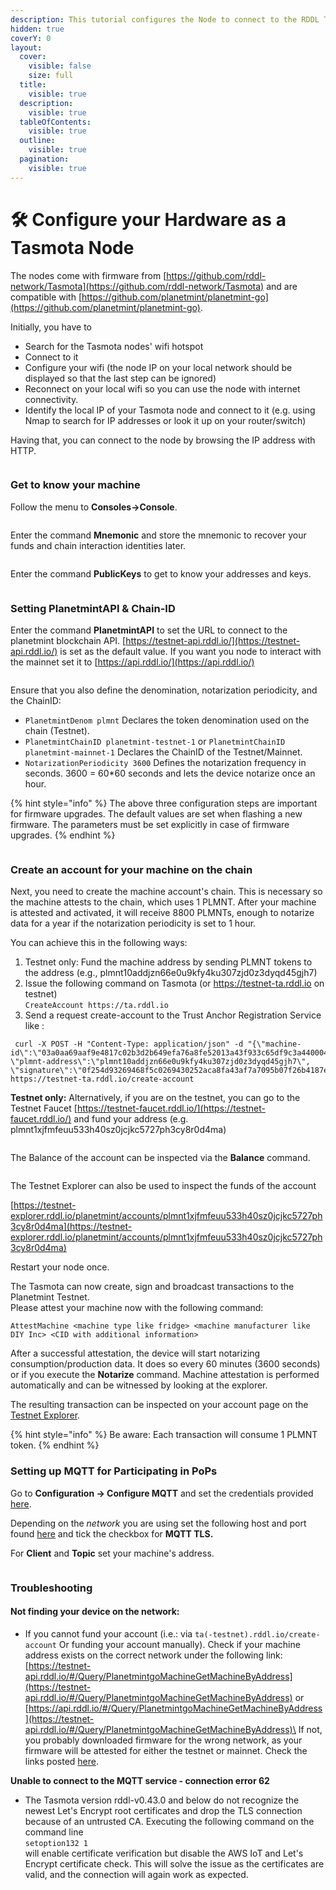 ```yaml
---
description: This tutorial configures the Node to connect to the RDDL Testnet.
hidden: true
coverY: 0
layout:
  cover:
    visible: false
    size: full
  title:
    visible: true
  description:
    visible: true
  tableOfContents:
    visible: true
  outline:
    visible: true
  pagination:
    visible: true
---
```


# 🛠️ Configure your Hardware as a Tasmota Node

The nodes come with firmware from [https://github.com/rddl-network/Tasmota](https://github.com/rddl-network/Tasmota) and are compatible with [https://github.com/planetmint/planetmint-go](https://github.com/planetmint/planetmint-go).

Initially, you have to

* Search for the Tasmota nodes' wifi hotspot
* Connect to it
* Configure your wifi (the node IP on your local network should be displayed so that the last step can be ignored)
* Reconnect on your local wifi so you can use the node with internet connectivity.
* Identify the local IP of your Tasmota node and connect to it (e.g. using Nmap to search for IP addresses or look it up on your router/switch)

Having that, you can connect to the node by browsing the IP address with HTTP.

<figure><img src="../../.gitbook/assets/image (46).png" alt=""><figcaption></figcaption></figure>

### Get to know your machine

Follow the menu to **Consoles→Console**.

<figure><img src="../../.gitbook/assets/image (47).png" alt=""><figcaption></figcaption></figure>

Enter the command **Mnemonic** and store the mnemonic to recover your funds and chain interaction identities later.

<figure><img src="../../.gitbook/assets/image (48).png" alt=""><figcaption></figcaption></figure>

Enter the command **PublicKeys** to get to know your addresses and keys.

<figure><img src="../../.gitbook/assets/image (49).png" alt=""><figcaption></figcaption></figure>

### Setting PlanetmintAPI & Chain-ID

Enter the command **PlanetmintAPI** to set the URL to connect to the planetmint blockchain API. [https://testnet-api.rddl.io/](https://testnet-api.rddl.io/) is set as the default value. If you want you node to interact with the mainnet set it to [https://api.rddl.io/](https://api.rddl.io/)

<figure><img src="../../.gitbook/assets/image (50).png" alt=""><figcaption></figcaption></figure>

Ensure that you also define the denomination, notarization periodicity, and the ChainID:

* `PlanetmintDenom plmnt`  Declares the token denomination used on the chain (Testnet).
* `PlanetmintChainID planetmint-testnet-1` or `PlanetmintChainID planetmint-mainnet-1` Declares the ChainID of the Testnet/Mainnet.
* `NotarizationPeriodicity 3600` Defines the notarization frequency in seconds. 3600 = 60\*60 seconds and lets the device notarize once an hour.

{% hint style="info" %}
The above three configuration steps are important for firmware upgrades. The default values are set when flashing a new firmware. The parameters must be set explicitly in case of firmware upgrades.
{% endhint %}

<figure><img src="../../.gitbook/assets/Screenshot from 2023-12-07 12-02-07.png" alt=""><figcaption></figcaption></figure>

### Create an account for your machine on the chain

Next, you need to create the machine account's chain. This is necessary so the machine attests to the chain, which uses 1 PLMNT. After your machine is attested and activated, it will receive 8800 PLMNTs, enough to notarize data for a year if the notarization periodicity is set to 1 hour.

You can achieve this in the following ways:

1. Testnet only: Fund the machine address by sending PLMNT tokens to the address (e.g., plmnt10addjzn66e0u9kfy4ku307zjd0z3dyqd45gjh7)
2. Issue the following command on Tasmota (or https://testnet-ta.rddl.io on testnet)\
   `CreateAccount https://ta.rddl.io`
3. Send a request create-account  to the Trust Anchor Registration Service like :&#x20;

```
 curl -X POST -H "Content-Type: application/json" -d "{\"machine-id\":\"03a0aa69aaf9e4817c02b3d2b649efa76a8fe52013a43f933c65df9c3a4400040c\", \"plmnt-address\":\"plmnt10addjzn66e0u9kfy4ku307zjd0z3dyqd45gjh7\", \"signature\":\"0f254d93269468f5c0269430252aca8fa43af7a7095b07f26b4187e8abd747306803be9b1f1eee9bfb8347de279aa3b8fa8975c5c9b8faea80ff00cfa7ac8989\"}" https://testnet-ta.rddl.io/create-account
```

**Testnet only:** Alternatively, if you are on the testnet, you can go to the Testnet Faucet [https://testnet-faucet.rddl.io/](https://testnet-faucet.rddl.io/) and fund your address (e.g. plmnt1xjfmfeuu533h40sz0jcjkc5727ph3cy8r0d4ma)

<figure><img src="../../.gitbook/assets/image (42).png" alt=""><figcaption></figcaption></figure>

The Balance of the account can be inspected via the **Balance** command.

<figure><img src="../../.gitbook/assets/image (52).png" alt=""><figcaption></figcaption></figure>

The Testnet Explorer can also be used to inspect the funds of the account

[https://testnet-explorer.rddl.io/planetmint/accounts/plmnt1xjfmfeuu533h40sz0jcjkc5727ph3cy8r0d4ma](https://testnet-explorer.rddl.io/planetmint/accounts/plmnt1xjfmfeuu533h40sz0jcjkc5727ph3cy8r0d4ma)

Restart your node once.&#x20;

The Tasmota can now create, sign and broadcast transactions to the Planetmint Testnet.\
Please attest your machine now with the following command:

`AttestMachine <machine type like fridge> <machine manufacturer like DIY Inc> <CID with additional information>`

&#x20;After a successful attestation, the device will start notarizing consumption/production data. It does so every 60 minutes (3600 seconds) or if you execute the **Notarize** command. Machine attestation is performed automatically and can be witnessed by looking at the explorer.

The resulting transaction can be inspected on your account page on the [Testnet Explorer](https://testnet-explorer.rddl.io/planetmint).

{% hint style="info" %}
Be aware: Each transaction will consume 1 PLMNT token.&#x20;
{% endhint %}

### Setting up MQTT for Participating in PoPs

Go to **Configuration -> Configure MQTT** and set the credentials provided [here](https://docs.rddl.io/rddl-network/basics/chains#machine-2-machine-network).&#x20;

Depending on the _network_ you are using set the following host and port found [here](https://docs.rddl.io/rddl-network/basics/chains#links) and tick the checkbox for **MQTT TLS.**

For **Client** and **Topic** set your machine's address.

<figure><img src="../../.gitbook/assets/image.png" alt=""><figcaption></figcaption></figure>

### Troubleshooting

#### Not finding your device on the network:

* If you cannot fund your account (i.e.: via `ta(-testnet).rddl.io/create-account` Or funding your account manually). Check if your machine address exists on the correct network under the following link:\
  [https://testnet-api.rddl.io/#/Query/PlanetmintgoMachineGetMachineByAddress](https://testnet-api.rddl.io/#/Query/PlanetmintgoMachineGetMachineByAddress) or [https://api.rddl.io/#/Query/PlanetmintgoMachineGetMachineByAddress](https://testnet-api.rddl.io/#/Query/PlanetmintgoMachineGetMachineByAddress)\
  If not, you probably downloaded firmware for the wrong network, as your firmware will be attested for either the testnet or mainnet. Check the links posted [here](https://docs.rddl.io/rddl-network/getting-started/getting-connected/getting-a-firmware).

**Unable to connect to the MQTT service - connection error 62**

* The Tasmota version rddl-v0.43.0 and below do not recognize the newest Let's Encrypt root certificates and drop the TLS connection because of an untrusted CA. Executing the following command on the command line \
  `setoption132 1`\
  will enable certificate verification but disable the AWS IoT and Let's Encrypt certificate check. This will solve the issue as the certificates are valid, and the connection will again work as expected.&#x20;
